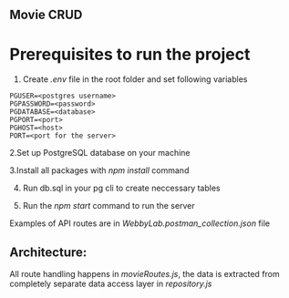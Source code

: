 ## Movie CRUD

# Prerequisites to run the project
  1. Create _.env_ file in the root folder and set following variables
  ```
PGUSER=<postgres username>
PGPASSWORD=<password>
PGDATABASE=<database>
PGPORT=<port>
PGHOST=<host>
PORT=<port for the server>

```

2.Set up PostgreSQL database on your machine

3.Install all packages with _npm install_ command

4. Run db.sql in your pg cli to create neccessary tables

5. Run the _npm start_ command to run the server

Examples of API routes are in _WebbyLab.postman_collection.json_ file

## Architecture:

All route handling happens in _movieRoutes.js_, the data is extracted from completely separate data access layer in _repository.js_